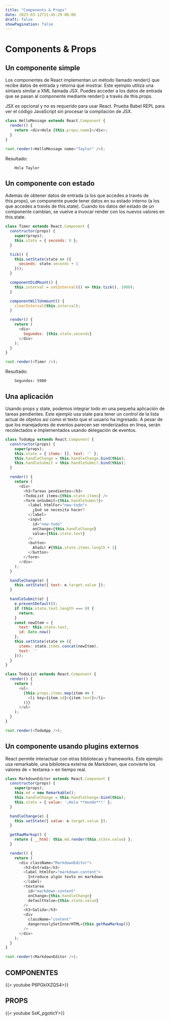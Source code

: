 ```yaml
---
title: "Components & Props"
date: 2023-03-12T11:45:29-06:00
draft: false
showPagination: false
---
```

# Components & Props

## Un componente simple

Los componentes de React implementan un método llamado render() que recibe datos de entrada y retorna qué mostrar. Este ejemplo utiliza una sintaxis similar a XML llamada JSX. Puedes acceder a los datos de entrada que se pasan al componente mediante render() a través de this.props.

JSX es opcional y no es requerido para usar React. Prueba Babel REPL para ver el código JavaScript sin procesar la compilación de JSX.
```js
class HelloMessage extends React.Component {
  render() {
    return <div>Hola {this.props.name}</div>;
  }
}

root.render(<HelloMessage name="Taylor" />);
```
Resultado:

        Hola Taylor

## Un componente con estado

Además de obtener datos de entrada (a los que accedes a través de this.props), un componente puede tener datos en su estado interno (a los que accedes a través de this.state). Cuando los datos del estado de un componente cambian, se vuelve a invocar render con los nuevos valores en this.state.

```js
class Timer extends React.Component {
  constructor(props) {
    super(props);
    this.state = { seconds: 0 };
  }

  tick() {
    this.setState(state => ({
      seconds: state.seconds + 1
    }));
  }

  componentDidMount() {
    this.interval = setInterval(() => this.tick(), 1000);
  }

  componentWillUnmount() {
    clearInterval(this.interval);
  }

  render() {
    return (
      <div>
        Segundos: {this.state.seconds}
      </div>
    );
  }
}

root.render(<Timer />);
```

Resultado:

        Segundos: 5980


## Una aplicación

Usando props y state, podemos integrar todo en una pequeña aplicación de tareas pendientes. Este ejemplo usa state para tener un control de la lista actual de objetos así como el texto que el usuario ha ingresado. A pesar de que los manejadores de eventos parecen ser renderizados en línea, serán recolectados e implementados usando delegación de eventos.

```js
class TodoApp extends React.Component {
  constructor(props) {
    super(props);
    this.state = { items: [], text: '' };
    this.handleChange = this.handleChange.bind(this);
    this.handleSubmit = this.handleSubmit.bind(this);
  }

  render() {
    return (
      <div>
        <h3>Tareas pendientes</h3>
        <TodoList items={this.state.items} />
        <form onSubmit={this.handleSubmit}>
          <label htmlFor="new-todo">
            ¿Qué se necesita hacer?
          </label>
          <input
            id="new-todo"
            onChange={this.handleChange}
            value={this.state.text}
          />
          <button>
            Añadir #{this.state.items.length + 1}
          </button>
        </form>
      </div>
    );
  }

  handleChange(e) {
    this.setState({ text: e.target.value });
  }

  handleSubmit(e) {
    e.preventDefault();
    if (this.state.text.length === 0) {
      return;
    }
    const newItem = {
      text: this.state.text,
      id: Date.now()
    };
    this.setState(state => ({
      items: state.items.concat(newItem),
      text: ''
    }));
  }
}

class TodoList extends React.Component {
  render() {
    return (
      <ul>
        {this.props.items.map(item => (
          <li key={item.id}>{item.text}</li>
        ))}
      </ul>
    );
  }
}

root.render(<TodoApp />);
```
## Un componente usando plugins externos

React permite interactuar con otras bibliotecas y frameworks. Este ejemplo usa remarkable, una biblioteca externa de Markdown, que convierte los valores de < textarea > en tiempo real.

```js
class MarkdownEditor extends React.Component {
  constructor(props) {
    super(props);
    this.md = new Remarkable();
    this.handleChange = this.handleChange.bind(this);
    this.state = { value: '¡Hola **mundo**!' };
  }

  handleChange(e) {
    this.setState({ value: e.target.value });
  }

  getRawMarkup() {
    return { __html: this.md.render(this.state.value) };
  }

  render() {
    return (
      <div className="MarkdownEditor">
        <h3>Entrada</h3>
        <label htmlFor="markdown-content">
          Introduce algún texto en markdown
        </label>
        <textarea
          id="markdown-content"
          onChange={this.handleChange}
          defaultValue={this.state.value}
        />
        <h3>Salida</h3>
        <div
          className="content"
          dangerouslySetInnerHTML={this.getRawMarkup()}
        />
      </div>
    );
  }
}

root.render(<MarkdownEditor />);
  ```

## COMPONENTES
{{< youtube P6PGkIXZQS4>}}

## PROPS
{{< youtube SxK_pgoticY>}}